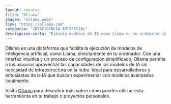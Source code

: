 ```yaml
---
layout: recurso
title: "Ollama"
imagen: "ollama.webp"
link: "https://ollama.com"
categoria: "INTELIGENCIA ARTIFICIAL"
descripcion-corta: "Ejecuta modelos de IA como Llama en tu ordenador de forma sencilla."
---
```


Ollama es una plataforma que facilita la ejecución de modelos de inteligencia artificial, como Llama, directamente en tu ordenador. Con una interfaz intuitiva y un proceso de configuración simplificado, Ollama permite a los usuarios aprovechar las capacidades de los modelos de IA sin necesidad de infraestructura en la nube. Ideal para desarrolladores y entusiastas de la IA que buscan experimentar con modelos avanzados localmente.

Visita [Ollama](https://ollama.com) para descubrir más sobre cómo puedes utilizar esta herramienta en tu trabajo o proyectos personales.
